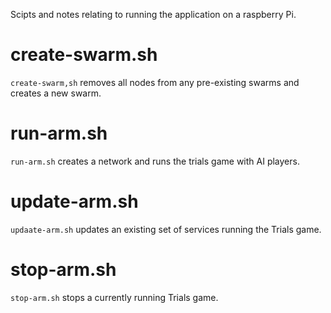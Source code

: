 Scipts and notes relating to running the application on a raspberry Pi.

# create-swarm.sh

`create-swarm,sh` removes all nodes from any pre-existing swarms and
creates a new swarm.

# run-arm.sh

`run-arm.sh` creates a network and runs the trials game with AI
players.

# update-arm.sh

`updaate-arm.sh` updates an existing set of services running the
Trials game.

# stop-arm.sh

`stop-arm.sh` stops a currently running Trials game.
